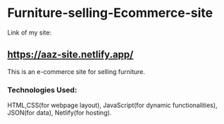 # Furniture-selling-Ecommerce-site

Link of my site:
## https://aaz-site.netlify.app/

This is an e-commerce site for selling furniture.

### Technologies Used:
HTML,CSS(for webpage layout),
JavaScript(for dynamic functionalities),
JSON(for data),
Netlify(for hosting).


